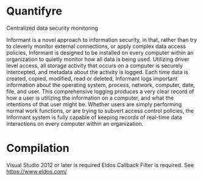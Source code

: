 Quantifyre
==========

Centralized data security monitoring

Informant is a novel approach to information security, in that, rather than try to cleverly monitor external connections,
or apply complex data access policies, Informant is designed to be installed on every computer within an organization to 
quietly monitor how all data is being used. Utilizing driver level access, all storage activity that occurs on a computer 
is securely intercepted, and metadata about the activity is logged. Each time data is created, copied, modified, read or
deleted, Informant logs important information about the operating system, process, network, computer, date, file, and
user. This comprehensive logging produces a very clear record of how a user is utilizing the information on a computer, 
and what the intentions of that user might be. Whether users are simply performing normal work functions, or are trying 
to subvert access control policies, the Informant system is fully capable of keeping records of real-time data interactions
on every computer within an organization.


Compilation
==========
Visual Studio 2012 or later is required
Eldos Callback Filter is required. See https://www.eldos.com/


